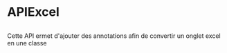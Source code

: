 # APIExcel
##
Cette API ermet d'ajouter des annotations afin de convertir un onglet excel en une classe
